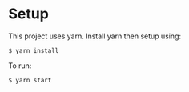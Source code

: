 # Setup

This project uses yarn. Install yarn then setup using:

```
$ yarn install
```

To run:
```
$ yarn start
```
